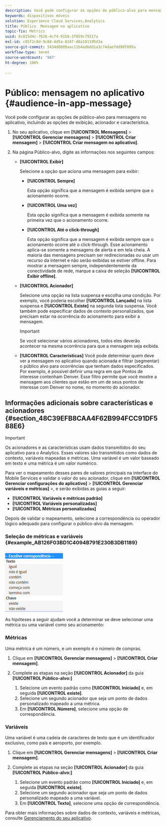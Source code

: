 ```yaml
---
description: Você pode configurar as opções de público-alvo para mensagens no aplicativo, incluindo as opções de exibição, acionador e característica.
keywords: dispositivos móveis
solution: Experience Cloud Services,Analytics
title: Público  Mensagem no aplicativo
topic-fix: Metrics
uuid: 6c815d4c-7626-4cf4-9158-3f059c79317a
exl-id: c85f2c0d-9c88-4d5a-8247-d8a101195d3a
source-git-commit: 5434d8809aac11b4ad6dd1a3c74dae7dd98f095a
workflow-type: tm+mt
source-wordcount: '567'
ht-degree: 100%

---
```


# Público: mensagem no aplicativo {#audience-in-app-message}

Você pode configurar as opções de público-alvo para mensagens no aplicativo, incluindo as opções de exibição, acionador e característica.

1. No seu aplicativo, clique em **[!UICONTROL Mensagens]** > **[!UICONTROL Gerenciar mensagens]** > **[!UICONTROL Criar mensagem]** > **[!UICONTROL Criar mensagem no aplicativo]**.
1. Na página Público-alvo, digite as informações nos seguintes campos:

   * **[!UICONTROL Exibir]**

      Selecione a opção que aciona uma mensagem para exibir:

      * **[!UICONTROL Sempre]**

         Esta opção significa que a mensagem é exibida sempre que o acionamento ocorre.

      * **[!UICONTROL Uma vez]**

         Esta opção significa que a mensagem é exibida somente na primeira vez que o acionamento ocorre.

      * **[!UICONTROL Até o click-through]**

         Esta opção significa que a mensagem é exibida sempre que o acionamento ocorre até o click-through. Esse acionamento aplica-se somente a mensagens de alerta e em tela cheia. A maioria das mensagens precisam ser redirecionadas ou usar um recurso da internet e não serão exibidas se estiver offline. Para mostrar a mensagem sempre, independentemente da conectividade de rede, marque a caixa de seleção **[!UICONTROL Exibir offline]**.
   * **[!UICONTROL Acionador]**

      Selecione uma opção na lista suspensa e escolha uma condição. Por exemplo, você poderia escolher **[!UICONTROL Lançado]** na lista suspensa e **[!UICONTROL Existe]** na segunda lista suspensa. Você também pode especificar dados de contexto personalizados, que precisam estar na ocorrência do acionamento para exibir a mensagem.

      >[!IMPORTANT]
      >
      >Se você selecionar vários acionadores, todos eles deverão acontecer na mesma ocorrência para que a mensagem seja exibida.

   * **[!UICONTROL Características]**
Você pode determinar quem deve ver a mensagem no aplicativo quando acionada e filtrar (segmentar) o público alvo para ocorrências que tenham dados especificados. Por exemplo, é possível definir uma regra em que Pontos de interesse contenham Denver. Esse filtro permite que você mostre a mensagem aos clientes que estão em um de seus pontos de interesse com Denver no nome, no momento do acionador.


## Informações adicionais sobre características e acionadores {#section_48C39EFB8CAA4F62B994FCC91DF588E6}

>[!IMPORTANT]
>
>Os acionadores e as características usam dados transmitidos do seu aplicativo para o Analytics. Esses valores são transmitidos como dados de contexto, variáveis mapeadas e métricas. Uma variável é um valor baseado em texto e uma métrica é um valor numérico.

Para ver o mapeamento desses pares de valores principais na interface do Mobile Services e validar o valor do seu acionador, clique em **[!UICONTROL Gerenciar configurações do aplicativo]** > **[!UICONTROL Gerenciar variáveis e métricas]** >, e serão exibidas as guias a seguir:

* **[!UICONTROL Variáveis e métricas padrão]**
* **[!UICONTROL Variáveis personalizadas]**
* **[!UICONTROL Métricas personalizadas]**

Depois de validar o mapeamento, selecione a correspondência ou operador lógico adequado para configurar o público-alvo da mensagem.

### Seleção de métricas e variáveis {#example_AB126F03BD1C4094B791E230B3DB1189}

![opções de acionamento](assets/custom_trigger_matcher_options.png)

As hipóteses a seguir ajudam você a determinar se deve selecionar uma métrica ou uma variável como seu acionamento:

### Métricas

Uma métrica é um número, e um exemplo é o número de compras.

1. Clique em **[!UICONTROL Gerenciar mensagens]** > **[!UICONTROL Criar mensagem]**.
1. Complete as etapas na seção **[!UICONTROL Acionador]** da guia **[!UICONTROL Público-alvo:]**

   1. Selecione um evento padrão como **[!UICONTROL Iniciado]** e, em seguida **[!UICONTROL existe]**.
   1. Selecione um segundo acionador que seja um ponto de dados personalizado mapeado a uma métrica.
   1. Em **[!UICONTROL Número]**, selecione uma opção de correspondência.

### Variáveis

Uma variável é uma cadeia de caracteres de texto que é um identificador exclusivo, como país e aeroporto, por exemplo.

1. Clique em **[!UICONTROL Gerenciar mensagens]** > **[!UICONTROL Criar mensagem]**.
1. Complete as etapas na seção **[!UICONTROL Acionador]** da guia **[!UICONTROL Público-alvo:]**

   1. Selecione um evento padrão como **[!UICONTROL Iniciado]** e, em seguida **[!UICONTROL existe]**.
   1. Selecione um segundo acionador que seja um ponto de dados personalizado mapeado a uma variável.
   1. Em **[!UICONTROL Texto]**, selecione uma opção de correspondência.

Para obter mais informações sobre dados de contexto, variáveis e métricas, consulte [Gerenciamento do seu aplicativo](/help/using/manage-apps/manage-apps.md).
